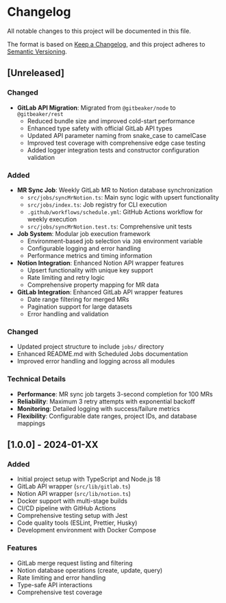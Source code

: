 # Changelog

All notable changes to this project will be documented in this file.

The format is based on [Keep a Changelog](https://keepachangelog.com/en/1.0.0/),
and this project adheres to [Semantic Versioning](https://semver.org/spec/v2.0.0.html).

## [Unreleased]

### Changed

- **GitLab API Migration**: Migrated from `@gitbeaker/node` to `@gitbeaker/rest`
  - Reduced bundle size and improved cold-start performance
  - Enhanced type safety with official GitLab API types
  - Updated API parameter naming from snake_case to camelCase
  - Improved test coverage with comprehensive edge case testing
  - Added logger integration tests and constructor configuration validation

### Added

- **MR Sync Job**: Weekly GitLab MR to Notion database synchronization
  - `src/jobs/syncMrNotion.ts`: Main sync logic with upsert functionality
  - `src/jobs/index.ts`: Job registry for CLI execution
  - `.github/workflows/schedule.yml`: GitHub Actions workflow for weekly execution
  - `src/jobs/syncMrNotion.test.ts`: Comprehensive unit tests
- **Job System**: Modular job execution framework
  - Environment-based job selection via `JOB` environment variable
  - Configurable logging and error handling
  - Performance metrics and timing information
- **Notion Integration**: Enhanced Notion API wrapper features
  - Upsert functionality with unique key support
  - Rate limiting and retry logic
  - Comprehensive property mapping for MR data
- **GitLab Integration**: Enhanced GitLab API wrapper features
  - Date range filtering for merged MRs
  - Pagination support for large datasets
  - Error handling and validation

### Changed

- Updated project structure to include `jobs/` directory
- Enhanced README.md with Scheduled Jobs documentation
- Improved error handling and logging across all modules

### Technical Details

- **Performance**: MR sync job targets 3-second completion for 100 MRs
- **Reliability**: Maximum 3 retry attempts with exponential backoff
- **Monitoring**: Detailed logging with success/failure metrics
- **Flexibility**: Configurable date ranges, project IDs, and database mappings

## [1.0.0] - 2024-01-XX

### Added

- Initial project setup with TypeScript and Node.js 18
- GitLab API wrapper (`src/lib/gitlab.ts`)
- Notion API wrapper (`src/lib/notion.ts`)
- Docker support with multi-stage builds
- CI/CD pipeline with GitHub Actions
- Comprehensive testing setup with Jest
- Code quality tools (ESLint, Prettier, Husky)
- Development environment with Docker Compose

### Features

- GitLab merge request listing and filtering
- Notion database operations (create, update, query)
- Rate limiting and error handling
- Type-safe API interactions
- Comprehensive test coverage
